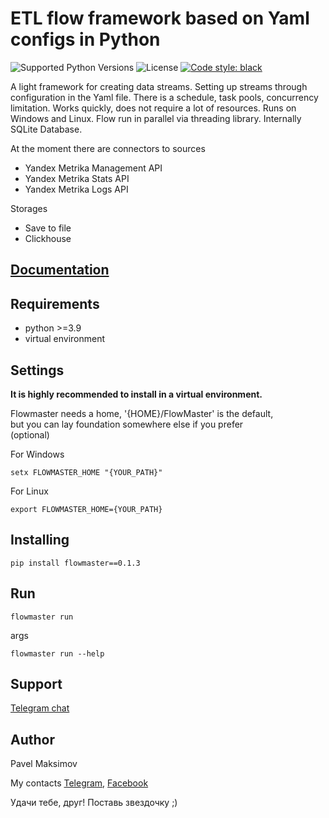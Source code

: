 # ETL flow framework based on Yaml configs in Python

![Supported Python Versions](https://img.shields.io/static/v1?label=python&message=>=3.9&color=blue)
![License](https://img.shields.io/static/v1?label=license&message=GPLv3&color=green)
<a href="https://github.com/psf/black"><img alt="Code style: black" src="https://img.shields.io/badge/code%20style-black-000000.svg"></a>

A light framework for creating data streams. 
Setting up streams through configuration in the Yaml file.
There is a schedule, task pools, concurrency limitation.
Works quickly, does not require a lot of resources. 
Runs on Windows and Linux.
Flow run in parallel via threading library. 
Internally SQLite Database.

At the moment there are connectors to sources
- Yandex Metrika Management API
- Yandex Metrika Stats API
- Yandex Metrika Logs API

Storages
- Save to file
- Clickhouse


## [Documentation](docs/main.md)

## Requirements
- python >=3.9
- virtual environment


## Settings

**It is highly recommended to install in a virtual environment.**

Flowmaster needs a home, '{HOME}/FlowMaster' is the default,\
but you can lay foundation somewhere else if you prefer\
(optional)

For Windows

    setx FLOWMASTER_HOME "{YOUR_PATH}"

For Linux

    export FLOWMASTER_HOME={YOUR_PATH}

## Installing
    pip install flowmaster==0.1.3

## Run
    flowmaster run

args

    flowmaster run --help


## Support

[Telegram chat](https://t.me/joinchat/QwbIth4XoR4zYzRi)


## Author
Pavel Maksimov

My contacts
[Telegram](https://t.me/pavel_maksimow),
[Facebook](https://www.facebook.com/pavel.maksimow)

Удачи тебе, друг! Поставь звездочку ;)
